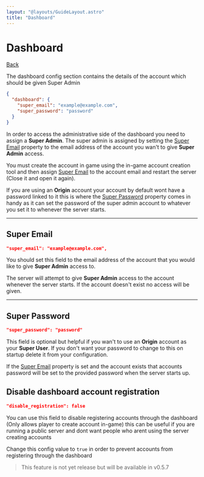 ```yaml
---
layout: "@layouts/GuideLayout.astro"
title: "Dashboard"
---
```


# Dashboard

[Back](/guide/config)

The dashboard config section contains the details of the account which should be given Super Admin

```json
{
  "dashboard": {
    "super_email": "example@example.com",
    "super_password": "password"
  }
}
```

In order to access the administrative side of the dashboard you need to assign a **Super Admin**. The super admin is assigned by setting the [Super Email](#super-email) property to the email address of the account you wan't to give **Super Admin** access.

You must create the account in game using the in-game account creation tool and then assign [Super Email](#super-email) to the account email and restart the server (Close it and open it again).

If you are using an **Origin** account your account by default wont have a password linked to it this is where the [Super Password](#super-password) property comes in handy as it can set the password of the super admin account to whatever you set it to whenever the server starts.

---

## Super Email

```json
"super_email": "example@example.com",
```

You should set this field to the email address of the account that you would like to give **Super Admin** access to.

The server will attempt to give **Super Admin** access to the account whenever the server starts. If the account doesn't exist no access will be given.

---

## Super Password

```json
"super_password": "password"
```

This field is optional but helpful if you wan't to use an **Origin** account as your **Super User**. If you don't want your password to change
to this on startup delete it from your configuration.

If the [Super Email](#super-email) property is set and the account exists that accounts password will be set to the provided password when the server starts up.

## Disable dashboard account registration 

```json
"disable_registration": false
```

You can use this field to disable registering accounts through the dashboard (Only allows player to create account in-game) this can be useful
if you are running a public server and dont want people who arent using the server creating accounts

Change this config value to `true` in order to prevent accounts from registering through the dashboard

> This feature is not yet release but will be available in v0.5.7 